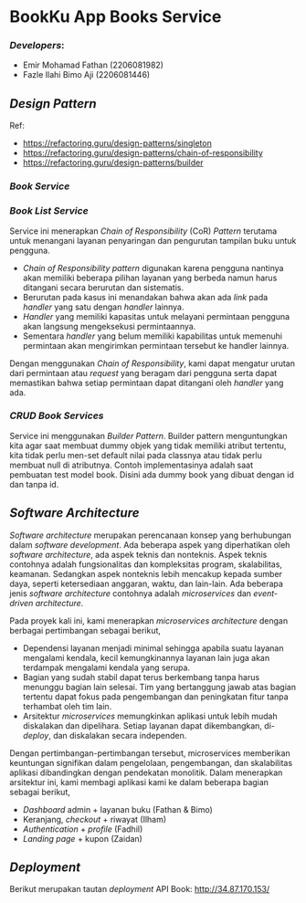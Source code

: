# BookKu App Books Service

### *Developers*:
- Emir Mohamad Fathan (2206081982)
- Fazle Ilahi Bimo Aji (2206081446)

## *Design Pattern*
Ref: 
- https://refactoring.guru/design-patterns/singleton
- https://refactoring.guru/design-patterns/chain-of-responsibility
- https://refactoring.guru/design-patterns/builder

### *Book Service*


### *Book List Service*
Service ini menerapkan _Chain of Responsibility_ (CoR) _Pattern_ terutama untuk menangani layanan penyaringan dan 
pengurutan tampilan buku untuk pengguna.

- _Chain of Responsibility pattern_ digunakan karena pengguna nantinya akan memiliki beberapa pilihan layanan yang 
berbeda namun harus ditangani secara berurutan dan sistematis.
- Berurutan pada kasus ini menandakan bahwa akan ada _link_ pada _handler_ yang satu dengan _handler_ lainnya.
- _Handler_ yang memiliki kapasitas untuk melayani permintaan pengguna akan langsung mengeksekusi permintaannya. 
- Sementara _handler_ yang belum memiliki kapabilitas untuk memenuhi permintaan akan mengirimkan permintaan tersebut 
ke handler lainnya.

Dengan menggunakan _Chain of Responsibility_, kami dapat mengatur urutan dari permintaan atau _request_ yang beragam dari 
pengguna serta dapat memastikan bahwa setiap permintaan dapat ditangani oleh _handler_ yang ada. 

### *CRUD Book Services*
Service ini menggunakan _Builder Pattern_. Builder pattern menguntungkan kita agar saat membuat dummy objek yang tidak memiliki atribut tertentu, kita tidak perlu men-set default nilai pada classnya atau tidak perlu membuat null di atributnya. Contoh implementasinya adalah saat pembuatan test model book. Disini ada dummy book yang dibuat dengan id dan tanpa id.

## *Software Architecture*

_Software architecture_ merupakan perencanaan konsep yang berhubungan dalam _software development_. Ada beberapa aspek yang 
diperhatikan oleh _software architecture_, ada aspek teknis dan nonteknis. Aspek teknis contohnya adalah fungsionalitas 
dan kompleksitas program, skalabilitas, keamanan. Sedangkan aspek nonteknis lebih mencakup kepada sumber daya, seperti 
ketersediaan anggaran, waktu, dan lain-lain. Ada beberapa jenis _software architecture_ contohnya adalah _microservices_ dan
_event-driven architecture_.

Pada proyek kali ini, kami menerapkan _microservices architecture_ dengan berbagai pertimbangan sebagai berikut,

- Dependensi layanan menjadi minimal sehingga apabila suatu layanan mengalami kendala, kecil kemungkinannya layanan 
lain juga akan terdampak mengalami kendala yang serupa.
- Bagian yang sudah stabil dapat terus berkembang tanpa harus menunggu bagian lain selesai. Tim yang bertanggung jawab 
atas bagian tertentu dapat fokus pada pengembangan dan peningkatan fitur tanpa terhambat oleh tim lain.
- Arsitektur _microservices_ memungkinkan aplikasi untuk lebih mudah diskalakan dan dipelihara. Setiap layanan dapat 
dikembangkan, di-_deploy_, dan diskalakan secara independen.

Dengan pertimbangan-pertimbangan tersebut, microservices memberikan keuntungan signifikan dalam pengelolaan, 
pengembangan, dan skalabilitas aplikasi dibandingkan dengan pendekatan monolitik. Dalam menerapkan arsitektur ini, 
kami membagi aplikasi kami ke dalam beberapa bagian sebagai berikut,

- _Dashboard_ admin + layanan buku (Fathan & Bimo)
- Keranjang, _checkout_ + riwayat (Ilham)
- _Authentication_ + _profile_ (Fadhil)
- _Landing page_ + kupon (Zaidan)

## *Deployment*
Berikut merupakan tautan _deployment_ API Book: http://34.87.170.153/

